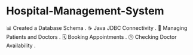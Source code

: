 # Hospital-Management-System
 📊 Created a Database Schema .  ☕ Java JDBC Connectivity . 🏥 Managing Patients and Doctors . 🗓 Booking Appointments .  🕒 Checking Doctor Availability .
